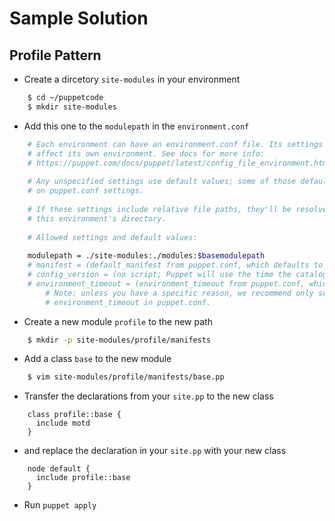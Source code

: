 # Sample Solution

## Profile Pattern

* Create a dircetory `site-modules` in your environment

```bash
    $ cd ~/puppetcode
    $ mkdir site-modules
```

* Add this one to the `modulepath` in the `environment.conf`

```bash
    # Each environment can have an environment.conf file. Its settings will only
    # affect its own environment. See docs for more info:
    # https://puppet.com/docs/puppet/latest/config_file_environment.html
    
    # Any unspecified settings use default values; some of those defaults are based
    # on puppet.conf settings.
    
    # If these settings include relative file paths, they'll be resolved relative to
    # this environment's directory.
    
    # Allowed settings and default values:
    
    modulepath = ./site-modules:./modules:$basemodulepath
    # manifest = (default_manifest from puppet.conf, which defaults to ./manifests)
    # config_version = (no script; Puppet will use the time the catalog was compiled)
    # environment_timeout = (environment_timeout from puppet.conf, which defaults to 0)
        # Note: unless you have a specific reason, we recommend only setting
        # environment_timeout in puppet.conf.
```

* Create a new module `profile` to the new path

```bash
    $ mkdir -p site-modules/profile/manifests
```

* Add a class `base` to the new module

```bash
    $ vim site-modules/profile/manifests/base.pp
```

* Transfer the declarations from your `site.pp` to the new class

```puppet
    class profile::base {
      include motd
    }
```

* and replace the declaration in your `site.pp` with your new class

```puppet
    node default {
      include profile::base
    }
```

* Run `puppet apply`
